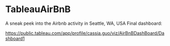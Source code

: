 # TableauAirBnB
A sneak peek into the Airbnb activity in Seattle, WA, USA
Final dashboard:

https://public.tableau.com/app/profile/cassia.guo/viz/AirBnBDashBoard/Dashboard1
